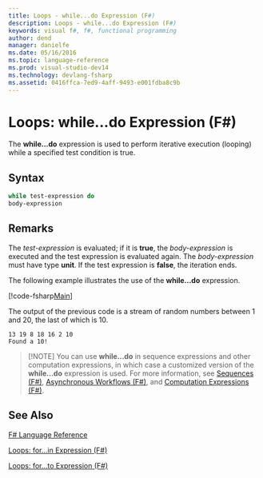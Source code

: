 ```yaml
---
title: Loops - while...do Expression (F#)
description: Loops - while...do Expression (F#)
keywords: visual f#, f#, functional programming
author: dend
manager: danielfe
ms.date: 05/16/2016
ms.topic: language-reference
ms.prod: visual-studio-dev14
ms.technology: devlang-fsharp
ms.assetid: 0416ffca-7ed9-4aff-9493-e001fdba8c9b 
---
```


# Loops: while...do Expression (F#)

The **while...do** expression is used to perform iterative execution (looping) while a specified test condition is true.


## Syntax

```fsharp
while test-expression do
body-expression
```

## Remarks
The *test-expression* is evaluated; if it is **true**, the *body-expression* is executed and the test expression is evaluated again. The *body-expression* must have type **unit**. If the test expression is **false**, the iteration ends.

The following example illustrates the use of the **while...do** expression.

[!code-fsharp[Main](snippets/fslangref2/snippet5301.fs)]

The output of the previous code is a stream of random numbers between 1 and 20, the last of which is 10.

```
13 19 8 18 16 2 10
Found a 10!
```

>[!NOTE] You can use **while...do** in sequence expressions and other computation expressions, in which case a customized version of the **while...do** expression is used. For more information, see [Sequences &#40;F&#35;&#41;](Sequences-%5BFSharp%5D.md), [Asynchronous Workflows &#40;F&#35;&#41;](Asynchronous-Workflows-%5BFSharp%5D.md), and [Computation Expressions &#40;F&#35;&#41;](Computation-Expressions-%5BFSharp%5D.md).


## See Also
[F&#35; Language Reference](FSharp-Language-Reference.md)

[Loops: for...in Expression &#40;F&#35;&#41;](Loops-for...in-Expression-%5BFSharp%5D.md)

[Loops: for...to Expression &#40;F&#35;&#41;](Loops-for...to-Expression-%5BFSharp%5D.md)

